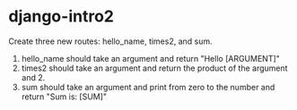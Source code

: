 # django-intro2

Create three new routes: hello_name, times2, and sum.

1) hello_name should take an argument and return "Hello [ARGUMENT]"
2) times2 should take an argument and return the product of the argument and 2.
3) sum should take an argument and print from zero to the number and return "Sum is: [SUM]"

